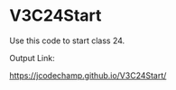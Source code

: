 # V3C24Start

Use this code to start class 24.

Output Link:

https://jcodechamp.github.io/V3C24Start/
